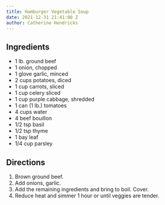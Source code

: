 ```yaml
---
title: Hamburger Vegetable Soup
date: 2021-12-31 21:41:00 Z
author: Catherine Hendricks
---
```


## Ingredients
* 1 lb. ground beef
* 1 onion, chopped
* 1 glove garlic, minced
* 2 cups potatoes, diced
* 1 cup carrots, sliced
* 1 cup celery sliced
* 1 cup purple cabbage, shredded
* 1 can (1 lb.) tomatoes
* 4 cups water
* 4 beef bouillon
* 1/2 tsp basil
* 1/2 tsp thyme
* 1 bay leaf
* 1/4 cup parsley

## Directions
1. Brown ground beef. 
2. Add onions, garlic.
3. Add the remaining ingredients and bring to boil. Cover.
4. Reduce heat and simmer 1 hour or until veggies are tender. 
